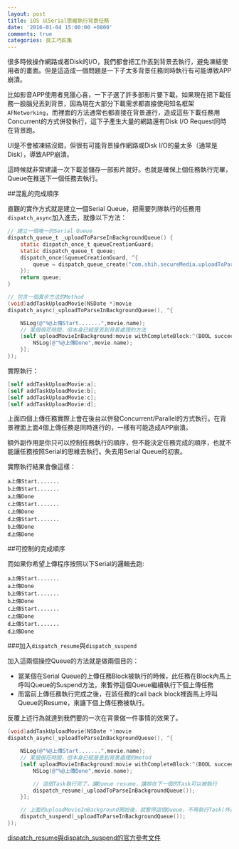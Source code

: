 ```yaml
---
layout: post
title: iOS 以Serial思維執行背景任務
date: '2016-01-04 15:00:00 +0800'
comments: true
categories: 良工巧匠集
---
```


很多時候操作網路或者Disk的I/O，我們都會把工作丟到背景去執行，避免凍結使用者的畫面。但是這造成一個問題是一下子太多背景任務同時執行有可能導致APP崩潰。

比如影音APP使用者見獵心喜，一下子選了許多部影片要下載，如果現在把下載任務一股腦兒丟到背景，因為現在大部分下載需求都直接使用知名框架`AFNetworking`，而裡面的方法通常也都直接在背景運行，造成這些下載任務用Concurrent的方式併發執行，這下子產生大量的網路還有Disk I/O Request同時在背景跑。

UI是不會被凍結沒錯，但很有可能背景操作網路或Disk I/O的量太多（通常是Disk），導致APP崩潰。

這時候就非常建議一次下載並儲存一部影片就好。也就是確保上個任務執行完畢，Queue在推送下一個任務去執行。

##混亂的完成順序

直觀的實作方式就是建立一個Serial Queue，把需要列隊執行的任務用`dispatch_async`加入進去，就像以下方法：

```Objective-C
// 建立一個唯一的Serial Queue
dispatch_queue_t _uploadToParseInBackgroundQueue() {
    static dispatch_once_t queueCreationGuard;
    static dispatch_queue_t queue;
    dispatch_once(&queueCreationGuard, ^{
        queue = dispatch_queue_create("com.shih.secureMedia.uploadToParseInBackgroundQueue", DISPATCH_QUEUE_SERIAL);
    });
    return queue;
}

// 包含一個異步方法的Method
(void)addTaskUploadMovie(NSDate *)movie
dispatch_async(_uploadToParseInBackgroundQueue(), ^{

    NSLog(@"%@上傳Start.......",movie.name);
    // 某個很花時間，但本身已經是丟到背景處理的方法
    [self uploadMovieInBackground:movie withCompleteBlock:^(BOOL succeeded, NSError * _Nullable error) {
        NSLog(@"%@上傳Done",movie.name);
    }];
});
```

實際執行：

```Objective-C
[self addTaskUploadMovie:a];
[self addTaskUploadMovie:b];
[self addTaskUploadMovie:c];
[self addTaskUploadMovie:d];
```

上面四個上傳任務實際上會在後台以併發Concurrent/Parallel的方式執行。在背景裡面上面4個上傳任務是同時進行的，一樣有可能造成APP崩潰。

額外副作用是你只可以控制任務執行的順序，但不能決定任務完成的順序，也就不能讓任務按照Serial的思維去執行。失去用Serial Queue的初衷。

實際執行結果會像這樣：

```
a上傳Start.......
b上傳Start.......
a上傳Done
c上傳Start.......
c上傳Done
d上傳Start.......
b上傳Done
d上傳Done
```

##可控制的完成順序  

而如果你希望上傳程序按照以下Serial的邏輯去跑:

```
a上傳Start.......
a上傳Done
b上傳Start.......
b上傳Done
c上傳Start.......
c上傳Done
d上傳Start.......
d上傳Done
```

###加入`dispatch_resume`與`dispatch_suspend`

加入這兩個操控Queue的方法就是做兩個目的：     
- 當某個在Serial Queue的上傳任務Block被執行的時候，此任務在Block內馬上呼叫Queue的Suspend方法，來暫停這個Queue繼續執行下個上傳任務   
- 而當前上傳任務執行完成之後，在該任務的call back block裡面馬上呼叫Queue的Resume，來讓下個上傳任務被執行。

反覆上述行為就達到我們要的一次在背景做一件事情的效果了。

```Objective-C
(void)addTaskUploadMovie(NSDate *)movie
dispatch_async(_uploadToParseInBackgroundQueue(), ^{

    NSLog(@"%@上傳Start.......",movie.name);
    // 某個很花時間，但本身已經是丟到背景處理的metod
    [self uploadMovieInBackground:movie withCompleteBlock:^(BOOL succeeded, NSError * _Nullable error) {
        NSLog(@"%@上傳Done",movie.name);

        // 這個Task執行完了，讓Queue resume，讓排在下一個的Task可以被執行
        dispatch_resume(_uploadToParseInBackgroundQueue());
    }];

    // 上面的uploadMovieInBackground開始後，就暫停這個Queue，不再執行Task(外部依然可以隨時用dispatch_async Passing Task)
    dispatch_suspend(_uploadToParseInBackgroundQueue());
});
```

[dispatch_resume與dispatch_suspend的官方參考文件](https://developer.apple.com/library/ios/documentation/General/Conceptual/ConcurrencyProgrammingGuide/OperationQueues/OperationQueues.html#//apple_ref/doc/uid/TP40008091-CH102-SW14)
